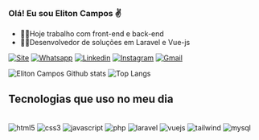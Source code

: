 ### Olá! Eu sou Eliton Campos ✌️

* 👨‍💻Hoje trabalho com front-end e back-end
* 🧑‍🎓Desenvolvedor de soluções em Laravel e Vue-js

[![Site](https://img.shields.io/badge/website-000000?style=for-the-badge&logo=About.me&logoColor=white)](https://7upweb.com.br)
[![Whatsapp](https://img.shields.io/badge/WhatsApp-25D366?style=for-the-badge&logo=whatsapp&logoColor=white)](https://api.whatsapp.com/send?phone=5566984151702)
[![Linkedin](https://img.shields.io/badge/LinkedIn-0077B5?style=for-the-badge&logo=linkedin&logoColor=white)](https://www.linkedin.com/in/eliton-campos-480723131)
[![Instagram](https://img.shields.io/badge/Instagram-E4405F?style=for-the-badge&logo=instagram&logoColor=white)](https://instagram.com/elitoncampos)
[![Gmail](https://img.shields.io/badge/Gmail-D14836?style=for-the-badge&logo=gmail&logoColor=white)](mailto:comercial@7upweb.com.br)

![Eliton Campos Github stats](https://github-readme-stats.vercel.app/api?username=elitoncamposvr&show_icons=true&theme=dracula) 
![Top Langs](https://github-readme-stats.vercel.app/api/top-langs/?username=elitoncamposvr&layout=compact&theme=dracula)

## Tecnologias que uso no meu dia

<div style="display: inline-block"><br/>
<img align="center" alt="html5" src="https://img.shields.io/badge/HTML5-E34F26?style=for-the-badge&logo=html5&logoColor=white">
<img align="center" alt="css3" src="https://img.shields.io/badge/CSS3-1572B6?style=for-the-badge&logo=css3&logoColor=white">
<img align="center" alt="javascript" src="https://img.shields.io/badge/JavaScript-F7DF1E?style=for-the-badge&logo=javascript&logoColor=black">
<img align="center" alt="php" src="https://img.shields.io/badge/PHP-777BB4?style=for-the-badge&logo=php&logoColor=white">
<img align="center" alt="laravel" src="https://img.shields.io/badge/Laravel-FF2D20?style=for-the-badge&logo=laravel&logoColor=white">
<img align="center" alt="vuejs" src="https://img.shields.io/badge/Vue.js-35495E?style=for-the-badge&logo=vue.js&logoColor=4FC08D">
<img align="center" alt="tailwind" src="https://img.shields.io/badge/Tailwind_CSS-38B2AC?style=for-the-badge&logo=tailwind-css&logoColor=white">
<img align="center" alt="mysql" src="https://img.shields.io/badge/MySQL-00000F?style=for-the-badge&logo=mysql&logoColor=white">
</div>
